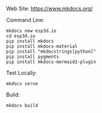 
Web Site: https://www.mkdocs.org/

Command Line:
```
mkdocs new esp3d.io
cd esp3d.io
pip install mkdocs
pip install mkdocs-material
pip install "mkdocstrings[python]"
pip install pygments
pip install mkdocs-mermaid2-plugin
```

Test Locally:
```
mkdocs serve
```

Build:
```
mkdocs build
```